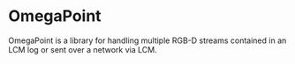 # OmegaPoint
OmegaPoint is a library for handling multiple RGB-D streams contained in an LCM log or sent over a network via LCM. 
